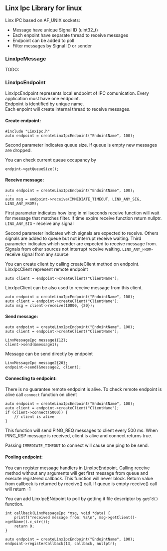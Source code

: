 ## Linx Ipc Library for linux

Linx IPC based on AF_UNIX sockets:

- Message have unique Signal ID (uint32_t)
- Each enpoint have separate thread to receive messages
- Endpoint can be added to poll
- Filter messages by Signal ID or sender

### LinxIpcMessage
TODO:

### LinxIpcEndpoint
LinxIpcEndpoint represents local endpoint of IPC comunication. Every application must have one endpoint. <br>
Endpoint is identified by unique name.<br>
Each enpoint will create internal thread to receive messages.

#### Create endpoint:
```
#include "LinxIpc.h"
auto endpoint = createLinxIpcEndpoint("EndointName", 100);
```

Second parameter indicates queue size. If queue is empty new messages are dropped.

You can check current queue occupancy by
```
endpint->getQueueSize();
```
#### Receive message:
```
auto endpoint = createLinxIpcEndpoint("EndointName", 100);
...
auto msg = endpoint->receive(IMMEDIATE_TIMEOUT, LINX_ANY_SIG, LINX_ANY_FROM);
```

First parameter indicates how long in miliseconds receive function will wait for message that matches filter.
If time expire receive function return nullptr.
```LINX_ANY_SIG``` - receive any signal

Second parameter indicates which signals are expected to receive.
Others signals are added to queue but not interrupt receive waiting.
Third parameter indicates which sender are expected to receive message from.
Signals from other sources not interrupt receive waiting.
```LINX_ANY_FROM```- receive signal from any source

You can create client by calling createClient method on endpoint. LinxIpcClient represent remote endpoint
```
auto client = endpoint->createClient("ClientName");
```

LinxIpcClient can be also used to receive message from this client.
```
auto endpoint = createLinxIpcEndpoint("EndointName", 100);
auto client = endpoint->createClient("ClientName");
auto msg = client->receive(10000, {20});
```

#### Send message:

```
auto endpoint = createLinxIpcEndpoint("EndointName", 100);
auto client = endpoint->createClient("ClientName");

LinxMessageIpc message1{12};
client->send(&message1);
```

Message can be send directly by endpoint
```
LinxMessageIpc message2{20};
endpoint->send(&message2, client);
```

#### Connecting to endpoint:
There is no guarantee remote endpoint is alive. To check remote endpoint is alive call ```connect``` function on client
```
auto endpoint = createLinxIpcEndpoint("EndointName", 100);
auto client = endpoint->createClient("ClientName");
if (client->connect(5000)) {
    // client is alive
}
```

This function will send PING_REQ messages to client every 500 ms. When PING_RSP message is received, client is alive and connect returns true.

Passing ```IMMEDIATE_TIMEOUT``` to connect will cause one ping to be send.

#### Pooling endpoint:
You can register message handlers in LinxIpcEndpoint. Calling receive method without any arguments will get first message from queue and execute registered callback. This function will never block. Return value from callbeck is returned by receive() call.
If queue is empty receive() call will return -1

You can add LinxIpcENdpoint to poll by getting it file descriptor by ```getFd()``` function.

```
int callback(LinxMessageIpc *msg, void *data) {
    printf("received message from: %s\n", msg->getClient()->getName().c_str());
    return 0;
}

auto endpoint = createLinxIpcEndpoint("EndointName", 100);
endpoint->registerCallback(13, callback, nullptr);
```

